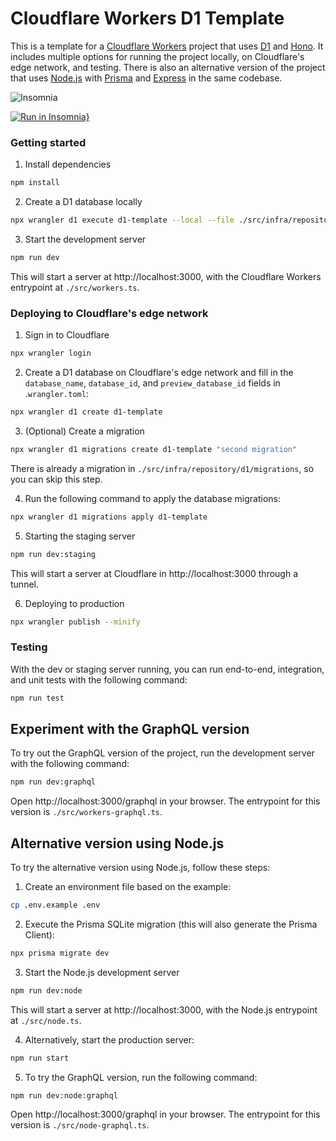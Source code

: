 # Cloudflare Workers D1 Template

This is a template for a [Cloudflare Workers](https://workers.cloudflare.com/) project that uses [D1](https://blog.cloudflare.com/introducing-d1/) and [Hono](https://honojs.dev/). It includes multiple options for running the project locally, on Cloudflare's edge network, and testing. There is also an alternative version of the project that uses [Node.js](https://nodejs.org/) with [Prisma](https://www.prisma.io/) and [Express](https://expressjs.com/) in the same codebase.

![Insomnia](https://user-images.githubusercontent.com/3791148/208193854-befed6b2-cc8b-4683-801c-e7dc00bac9ee.png)

[![Run in Insomnia}](https://insomnia.rest/images/run.svg)](https://insomnia.rest/run/?label=Cloudflare%20Workers%20D1%20Template&uri=https%3A%2F%2Fgist.githubusercontent.com%2Fmkuchak%2Fdddcf33b56d9cbe3bcb2bf0f9bf3b12b%2Fraw%2Ff5fc1ffaab60359a9646cdf2768a54c7d7868aee%2Fcloudflare-workers-d1-template-insomnia.json)

### Getting started

1. Install dependencies

```bash
npm install
```

2. Create a D1 database locally

```bash
npx wrangler d1 execute d1-template --local --file ./src/infra/repository/d1/migrations/0000_init.sql
```

3. Start the development server

```bash
npm run dev
```

This will start a server at http://localhost:3000, with the Cloudflare Workers entrypoint at `./src/workers.ts`.

### Deploying to Cloudflare's edge network

1. Sign in to Cloudflare

```bash
npx wrangler login
```

2. Create a D1 database on Cloudflare's edge network and fill in the `database_name`, `database_id`, and `preview_database_id` fields in .`wrangler.toml`:

```bash
npx wrangler d1 create d1-template
```

3. (Optional) Create a migration

```bash
npx wrangler d1 migrations create d1-template "second migration"
```

There is already a migration in `./src/infra/repository/d1/migrations`, so you can skip this step.

4. Run the following command to apply the database migrations:

```bash
npx wrangler d1 migrations apply d1-template
```

5. Starting the staging server

```bash
npm run dev:staging
```

This will start a server at Cloudflare in http://localhost:3000 through a tunnel.

6. Deploying to production

```bash
npx wrangler publish --minify
```

### Testing

With the dev or staging server running, you can run end-to-end, integration, and unit tests with the following command:

```bash
npm run test
```

## Experiment with the GraphQL version

To try out the GraphQL version of the project, run the development server with the following command:

```bash
npm run dev:graphql
```

Open http://localhost:3000/graphql in your browser. The entrypoint for this version is `./src/workers-graphql.ts`.

## Alternative version using Node.js

To try the alternative version using Node.js, follow these steps:

1. Create an environment file based on the example:

```bash
cp .env.example .env
```

2. Execute the Prisma SQLite migration (this will also generate the Prisma Client):

```bash
npx prisma migrate dev
```

3. Start the Node.js development server

```bash
npm run dev:node
```

This will start a server at http://localhost:3000, with the Node.js entrypoint at `./src/node.ts`.

4. Alternatively, start the production server:

```bash
npm run start
```

5. To try the GraphQL version, run the following command:

```bash
npm run dev:node:graphql
```

Open http://localhost:3000/graphql in your browser. The entrypoint for this version is `./src/node-graphql.ts`.
